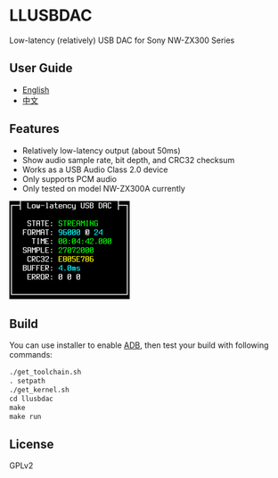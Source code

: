 # LLUSBDAC

Low-latency (relatively) USB DAC for Sony NW-ZX300 Series

## User Guide

* [English](userguide/USERGUIDE_EN.md)
* [中文](userguide/USERGUIDE_ZH.md)

## Features

* Relatively low-latency output (about 50ms)
* Show audio sample rate, bit depth, and CRC32 checksum
* Works as a USB Audio Class 2.0 device
* Only supports PCM audio
* Only tested on model NW-ZX300A currently

<img src="userguide/page1.png" width="216" height="176"/>

## Build

You can use installer to enable [ADB](https://developer.android.com/studio/command-line/adb), then test your build with following commands:

```
./get_toolchain.sh
. setpath
./get_kernel.sh
cd llusbdac
make
make run
```

## License

GPLv2
